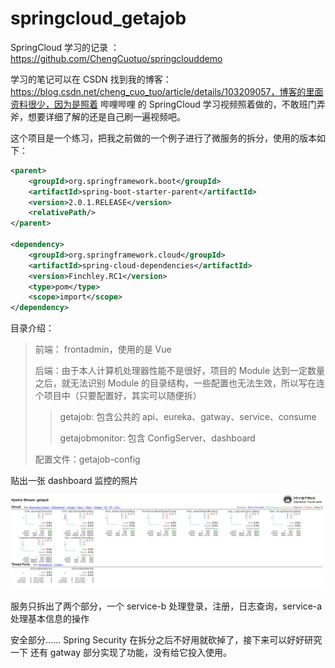 # springcloud_getajob

SpringCloud 学习的记录 ：https://github.com/ChengCuotuo/springclouddemo

学习的笔记可以在 CSDN 找到我的博客：https://blog.csdn.net/cheng_cuo_tuo/article/details/103209057，博客的里面资料很少，因为是照着 哔哩哔哩 的 SpringCloud 学习视频照着做的，不敢班门弄斧，想要详细了解的还是自己刷一遍视频吧。



这个项目是一个练习，把我之前做的一个例子进行了微服务的拆分，使用的版本如下：

``` xml
<parent>
    <groupId>org.springframework.boot</groupId>
    <artifactId>spring-boot-starter-parent</artifactId>
    <version>2.0.1.RELEASE</version>
    <relativePath/>
</parent>

<dependency>
    <groupId>org.springframework.cloud</groupId>
    <artifactId>spring-cloud-dependencies</artifactId>
    <version>Finchley.RC1</version>
    <type>pom</type>
    <scope>import</scope>
</dependency>
```

目录介绍：

> 前端： frontadmin，使用的是 Vue
>
> 后端：由于本人计算机处理器性能不是很好，项目的 Module 达到一定数量之后，就无法识别 Module 的目录结构，一些配置也无法生效，所以写在连个项目中（只要配置好，其实可以随便拆）
>
> > getajob:  包含公共的 api、eureka、gatway、service、consume
> >
> > getajobmonitor: 包含 ConfigServer、dashboard
>
> 配置文件：getajob-config



贴出一张 dashboard 监控的照片

![dashboard](https://github.com/ChengCuotuo/springcloud_getajob/blob/master/dashboard.png)

服务只拆出了两个部分，一个 service-b 处理登录，注册，日志查询，service-a处理基本信息的操作

安全部分...... Spring Security 在拆分之后不好用就砍掉了，接下来可以好好研究一下
还有 gatway 部分实现了功能，没有给它投入使用。

